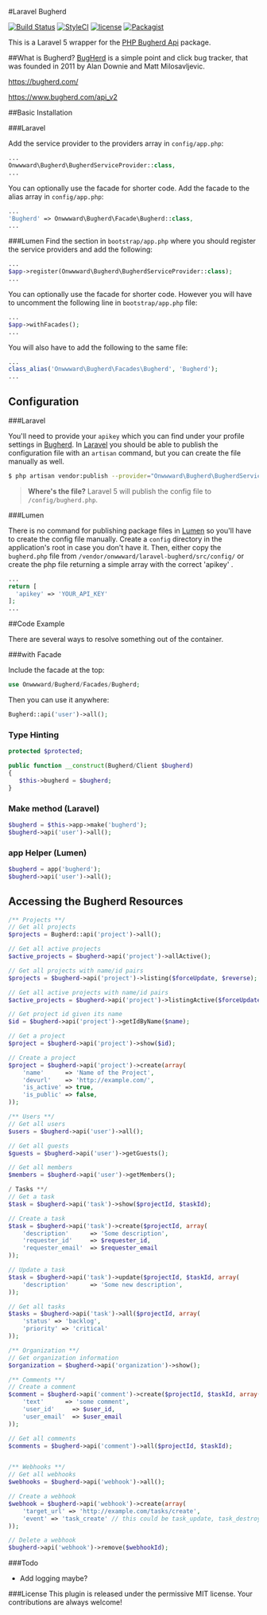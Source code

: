 #Laravel Bugherd

[![Build Status](https://travis-ci.org/onwwward/laravel-bugherd.svg?branch=master)](https://travis-ci.org/onwwward/laravel-bugherd)
[![StyleCI](https://styleci.io/repos/66357568/shield)](https://styleci.io/repos/65727693)
[![license](https://img.shields.io/github/license/onwwward/laravel-bugherd.svg?maxAge=2592000)]()
[![Packagist](https://img.shields.io/packagist/v/onwwward/laravel-bugherd.svg?maxAge=2592000)]()

This is a Laravel 5 wrapper for the [PHP Bugherd Api](https://github.com/beleneglorion/php-bugherd-api) package.

##What is Bugherd?
[BugHerd](https://bugherd.com/about/) is a simple point and click bug tracker, that was founded in 2011 by Alan Downie and Matt Milosavljevic.

https://bugherd.com/

https://www.bugherd.com/api_v2


##Basic Installation

###Laravel

Add the service provider to the providers array in ```config/app.php```:

```php
...
Onwwward\Bugherd\BugherdServiceProvider::class,
...
```

You can optionally use the facade for shorter code.
Add the facade to the alias array in ```config/app.php```:
```php
...
'Bugherd' => Onwwward\Bugherd\Facade\Bugherd::class,
...
```

###Lumen
Find the section in   ```bootstrap/app.php``` where you should register the service providers and add the following:

```php
...
$app->register(Onwwward\Bugherd\BugherdServiceProvider::class);
...
```

You can optionally use the facade for shorter code. However you will have to uncomment the following line in ```bootstrap/app.php``` file:
```php
...
$app->withFacades();
...
```
You will also have to add the following to the same file:
```php
...
class_alias('Onwwward\Bugherd\Facades\Bugherd', 'Bugherd');
...
```

## Configuration

###Laravel

You'll need to provide your `apikey` which you can find under your profile settings in [Bugherd](https://bugherd.com). In [Laravel](https://laravel.com) you should be able to publish the configuration file with an `artisan` command, but you can create the file manually as well.

```bash
$ php artisan vendor:publish --provider="Onwwward\Bugherd\BugherdServiceProvider" --tag="config"
```

> **Where's the file?** Laravel 5 will publish the config file to `/config/bugherd.php`.


###Lumen

There is no command for publishing package files in [Lumen](https://lumen.laravel.com) so you'll have to create the config file manually. Create a `config` directory in the application's root in case you don't have it. Then, either copy the `bugherd.php` file from `/vendor/onwwward/laravel-bugherd/src/config/` or create the php file returning a simple array with the correct 'apikey' .

```php
...
return [
  'apikey' => 'YOUR_API_KEY'
];
...
```


##Code Example

There are several ways to resolve something out of the container. 

###with Facade 

Include the facade at the top:

```php
use Onwwward/Bugherd/Facades/Bugherd;
```

Then you can use it anywhere:

```php
Bugherd::api('user')->all();
```

### Type Hinting

```php
protected $protected;

public function __construct(Bugherd/Client $bugherd)
{
   $this->bugherd = $bugherd;
}
```

### Make method (Laravel)

```php
$bugherd = $this->app->make('bugherd');
$bugherd->api('user')->all();
```

### app Helper (Lumen)
```php
$bugherd = app('bugherd');
$bugherd->api('user')->all();
```

## Accessing the Bugherd Resources

```php
/** Projects **/
// Get all projects
$projects = Bugherd::api('project')->all();

// Get all active projects
$active_projects = $bugherd->api('project')->allActive();

// Get all projects with name/id pairs
$projects = $bugherd->api('project')->listing($forceUpdate, $reverse);

// Get all active projects with name/id pairs
$active_projects = $bugherd->api('project')->listingActive($forceUpdate, $reverse);

// Get project id given its name
$id = $bugherd->api('project')->getIdByName($name);

// Get a project
$project = $bugherd->api('project')->show($id);

// Create a project
$project = $bugherd->api('project')->create(array(
    'name'      => 'Name of the Project',
    'devurl'    => 'http://example.com/',
    'is_active' => true,
    'is_public' => false,
));

/** Users **/
// Get all users
$users = $bugherd->api('user')->all();

// Get all guests
$guests = $bugherd->api('user')->getGuests();

// Get all members
$members = $bugherd->api('user')->getMembers();

/ Tasks **/
// Get a task
$task = $bugherd->api('task')->show($projectId, $taskId);

// Create a task
$task = $bugherd->api('task')->create($projectId, array(
    'description'      => 'Some description',
    'requester_id'     => $requester_id,
    'requester_email'  => $requester_email
));

// Update a task
$task = $bugherd->api('task')->update($projectId, $taskId, array(
    'description'      => 'Some new description',
));

// Get all tasks
$tasks = $bugherd->api('task')->all($projectId, array(
    'status' => 'backlog',
    'priority' => 'critical'
));

/** Organization **/
// Get organization information
$organization = $bugherd->api('organization')->show();

/** Comments **/
// Create a comment
$comment = $bugherd->api('comment')->create($projectId, $taskId, array(
    'text'      => 'some comment',
    'user_id'     => $user_id,
    'user_email'  => $user_email
));

// Get all comments
$comments = $bugherd->api('comment')->all($projectId, $taskId);


/** Webhooks **/
// Get all webhooks
$webhooks = $bugherd->api('webhook')->all();

// Create a webhook
$webhook = $bugherd->api('webhook')->create(array(
    'target_url' => 'http://example.com/tasks/create',
    'event' => 'task_create' // this could be task_update, task_destroy, comment
));

// Delete a webhook
$bugherd->api('webhook')->remove($webhookId);
```

            
###Todo
- Add logging maybe?


###License
This plugin is released under the permissive MIT license. Your contributions are always welcome!
  
